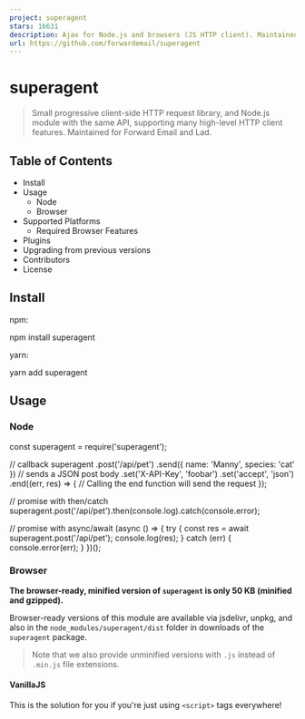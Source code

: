```yaml
---
project: superagent
stars: 16631
description: Ajax for Node.js and browsers (JS HTTP client). Maintained for @forwardemail, @ladjs, @spamscanner, @breejs, @cabinjs, and @lassjs.
url: https://github.com/forwardemail/superagent
---
```


superagent
==========

> Small progressive client-side HTTP request library, and Node.js module with the same API, supporting many high-level HTTP client features. Maintained for Forward Email and Lad.

Table of Contents
-----------------

-   Install
-   Usage
    -   Node
    -   Browser
-   Supported Platforms
    -   Required Browser Features
-   Plugins
-   Upgrading from previous versions
-   Contributors
-   License

Install
-------

npm:

npm install superagent

yarn:

yarn add superagent

Usage
-----

### Node

const superagent \= require('superagent');

// callback
superagent
  .post('/api/pet')
  .send({ name: 'Manny', species: 'cat' }) // sends a JSON post body
  .set('X-API-Key', 'foobar')
  .set('accept', 'json')
  .end((err, res) \=> {
    // Calling the end function will send the request
  });

// promise with then/catch
superagent.post('/api/pet').then(console.log).catch(console.error);

// promise with async/await
(async () \=> {
  try {
    const res \= await superagent.post('/api/pet');
    console.log(res);
  } catch (err) {
    console.error(err);
  }
})();

### Browser

**The browser-ready, minified version of `superagent` is only 50 KB (minified and gzipped).**

Browser-ready versions of this module are available via jsdelivr, unpkg, and also in the `node_modules/superagent/dist` folder in downloads of the `superagent` package.

> Note that we also provide unminified versions with `.js` instead of `.min.js` file extensions.

#### VanillaJS

This is the solution for you if you're just using `<script>` tags everywhere!

<script src\="https://cdnjs.cloudflare.com/polyfill/v3/polyfill.min.js?features=WeakRef,BigInt"\></script\>
<script src\="https://cdn.jsdelivr.net/npm/superagent"\></script\>
<!-- if you wish to use unpkg.com instead: -->
<!-- <script src="https://unpkg.com/superagent"></script> -->
<script type\="text/javascript"\>
  (function() {
    // superagent is exposed as \`window.superagent\`
    // if you wish to use "request" instead please
    // uncomment the following line of code:
    // \`window.request = superagent;\`
    superagent
      .post('/api/pet')
      .send({ name: 'Manny', species: 'cat' }) // sends a JSON post body
      .set('X-API-Key', 'foobar')
      .set('accept', 'json')
      .end(function (err, res) {
        // Calling the end function will send the request
      });
  })();
</script\>

#### Bundler

If you are using browserify, webpack, rollup, or another bundler, then you can follow the same usage as Node above.

Supported Platforms
-------------------

-   Node: v14.18.0+
    
-   Browsers (see .browserslistrc):
    
    npx browserslist
    
    and\_chr 102
    and\_ff 101
    and\_qq 10.4
    and\_uc 12.12
    android 101
    chrome 103
    chrome 102
    chrome 101
    chrome 100
    edge 103
    edge 102
    edge 101
    firefox 101
    firefox 100
    firefox 91
    ios\_saf 15.5
    ios\_saf 15.4
    ios\_saf 15.2-15.3
    ios\_saf 15.0-15.1
    ios\_saf 14.5-14.8
    ios\_saf 14.0-14.4
    ios\_saf 12.2-12.5
    kaios 2.5
    op\_mini all
    op\_mob 64
    opera 86
    opera 85
    safari 15.5
    safari 15.4
    samsung 17.0
    samsung 16.0
    

### Required Browser Features

We recommend using https://cdnjs.cloudflare.com/polyfill/ (specifically with the bundle mentioned in VanillaJS above):

<script src\="https://cdnjs.cloudflare.com/polyfill/v3/polyfill.min.js?features=WeakRef,BigInt"\></script\>

-   WeakRef is not supported in Opera 85, iOS Safari 12.2-12.5
-   BigInt is not supported in iOS Safari 12.2-12.5

Plugins
-------

SuperAgent is easily extended via plugins.

const nocache \= require('superagent-no-cache');
const superagent \= require('superagent');
const prefix \= require('superagent-prefix')('/static');

superagent
  .get('/some-url')
  .query({ action: 'edit', city: 'London' }) // query string
  .use(prefix) // Prefixes \*only\* this request
  .use(nocache) // Prevents caching of \*only\* this request
  .end((err, res) \=> {
    // Do something
  });

Existing plugins:

-   superagent-no-cache - prevents caching by including Cache-Control header
-   superagent-prefix - prefixes absolute URLs (useful in test environment)
-   superagent-suffix - suffix URLs with a given path
-   superagent-mock - simulate HTTP calls by returning data fixtures based on the requested URL
-   superagent-mocker — simulate REST API
-   superagent-cache - A global SuperAgent patch with built-in, flexible caching
-   superagent-cache-plugin - A SuperAgent plugin with built-in, flexible caching
-   superagent-jsonapify - A lightweight json-api client addon for superagent
-   superagent-serializer - Converts server payload into different cases
-   superagent-httpbackend - stub out requests using AngularJS' $httpBackend syntax
-   superagent-throttle - queues and intelligently throttles requests
-   superagent-charset - add charset support for node's SuperAgent
-   superagent-verbose-errors - include response body in error messages for failed requests
-   superagent-declare - A simple declarative API for SuperAgent
-   superagent-node-http-timings - measure http timings in node.js
-   superagent-cheerio - add cheerio to your response content automatically. Adds `res.$` for HTML and XML response bodies.
-   @certible/superagent-aws-sign - Sign AWS endpoint requests, it uses the aws4 to authenticate the SuperAgent requests

Please prefix your plugin with `superagent-*` so that it can easily be found by others.

For SuperAgent extensions such as couchdb and oauth visit the wiki.

Upgrading from previous versions
--------------------------------

Please see GitHub releases page for the current changelog.

Our breaking changes are mostly in rarely used functionality and from stricter error handling.

-   6.0 to 6.1
    -   Browser behaviour changed to match Node when serializing `application/x-www-form-urlencoded`, using `arrayFormat: 'indices'` semantics of `qs` library. (See: https://www.npmjs.com/package/qs#stringifying)
-   5.x to 6.x:
    -   Retry behavior is still opt-in, however we now have a more fine-grained list of status codes and error codes that we retry against (see updated docs)
    -   A specific issue with Content-Type matching not being case-insensitive is fixed
    -   Set is now required for IE 9, see Required Browser Features for more insight
-   4.x to 5.x:
    -   We've implemented the build setup of Lass to simplify our stack and linting
    -   Unminified browserified build size has been reduced from 48KB to 20KB (via `tinyify` and the latest version of Babel using `@babel/preset-env` and `.browserslistrc`)
    -   Linting support has been added using `caniuse-lite` and `eslint-plugin-compat`
    -   We can now target what versions of Node we wish to support more easily using `.babelrc`
-   3.x to 4.x:
    -   Ensure you're running Node 6 or later. We've dropped support for Node 4.
    -   We've started using ES6 and for compatibility with Internet Explorer you may need to use Babel.
    -   We suggest migrating from `.end()` callbacks to `.then()` or `await`.
-   2.x to 3.x:
    -   Ensure you're running Node 4 or later. We've dropped support for Node 0.x.
    -   Test code that calls `.send()` multiple times. Invalid calls to `.send()` will now throw instead of sending garbage.
-   1.x to 2.x:
    -   If you use `.parse()` in the _browser_ version, rename it to `.serialize()`.
    -   If you rely on `undefined` in query-string values being sent literally as the text "undefined", switch to checking for missing value instead. `?key=undefined` is now `?key` (without a value).
    -   If you use `.then()` in Internet Explorer, ensure that you have a polyfill that adds a global `Promise` object.
-   0.x to 1.x:
    -   Instead of 1-argument callback `.end(function(res){})` use `.then(res => {})`.

Contributors
------------

Name

**Kornel Lesiński**

**Peter Lyons**

**Hunter Loftis**

**Nick Baugh**

License
-------

MIT © TJ Holowaychuk
